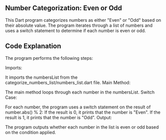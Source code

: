 ## Number Categorization: Even or Odd
This Dart program categorizes numbers as either "Even" or "Odd" based on their absolute value. The program iterates through a list of numbers and uses a switch statement to determine if each number is even or odd.
## Code Explanation
The program performs the following steps:

Imports:

It imports the numbersList from the categorize_numbers_list/numbers_list.dart file.
Main Method:

The main method loops through each number in the numbersList.
Switch Case:

For each number, the program uses a switch statement on the result of number.abs() % 2:
If the result is 0, it prints that the number is "Even".
If the result is 1, it prints that the number is "Odd".
Output:

The program outputs whether each number in the list is even or odd based on the condition applied.
